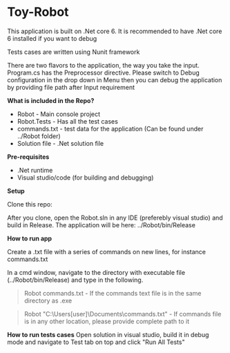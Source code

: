 # Toy-Robot
This application is built on .Net core 6. It is recommended to have .Net core 6 installed if you want to debug

Tests cases are written using Nunit framework

There are two flavors to the application, the way you take the input. Program.cs has the Preprocessor directive.
Please switch to Debug configuration in the drop down in Menu then you can debug the application by providing file path after Input requirement 

**What is included in the Repo?**
 - Robot - Main console project
 - Robot.Tests - Has all the test cases
 - commands.txt - test data for the application (Can be found under ../Robot folder)
 - Solution file - .Net solution file

**Pre-requisites**
 - .Net runtime
 - Visual studio/code (for building and debugging)
   
**Setup**

Clone this repo:

After you clone, open the Robot.sln in any IDE (preferebly visual studio) and build in Release. The application will be here:
../Robot/bin/Release

**How to run app**

Create a .txt file with a series of commands on new lines, for instance commands.txt

In a cmd window, navigate to the directory with executable file (../Robot/bin/Release) and type in the following.

>Robot commands.txt - If the commands text file is in the same directory as .exe

>Robot "C:\Users\[user]\Documents\commands.txt" - If commands file is in any other location, please provide complete path to it

**How to run tests cases**
Open solution in visual studio, build it in debug mode and navigate to Test tab on top and click "Run All Tests"

